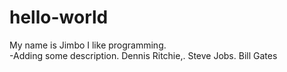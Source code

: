 # hello-world

My name is Jimbo I like programming.<br>
-Adding some description.
Dennis Ritchie,.
Steve Jobs.
Bill Gates
